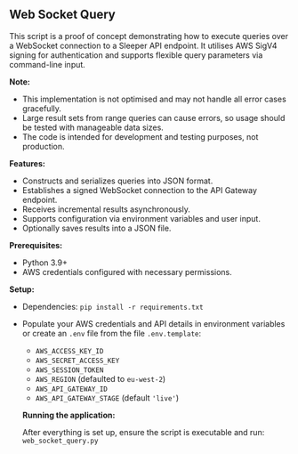 ## Web Socket Query

This script is a proof of concept demonstrating how to execute queries over a WebSocket connection to a Sleeper API endpoint. It utilises AWS SigV4 signing for authentication and supports flexible query parameters via command-line input.

**Note:**
- This implementation is not optimised and may not handle all error cases gracefully.
- Large result sets from range queries can cause errors, so usage should be tested with manageable data sizes.
- The code is intended for development and testing purposes, not production.

**Features:**
- Constructs and serializes queries into JSON format.
- Establishes a signed WebSocket connection to the API Gateway endpoint.
- Receives incremental results asynchronously.
- Supports configuration via environment variables and user input.
- Optionally saves results into a JSON file.

**Prerequisites:**
- Python 3.9+
- AWS credentials configured with necessary permissions.

**Setup:**
- Dependencies: `pip install -r requirements.txt`
- Populate your AWS credentials and API details in environment variables or create an `.env` file from the file `.env.template`:
  - `AWS_ACCESS_KEY_ID`
  - `AWS_SECRET_ACCESS_KEY`
  - `AWS_SESSION_TOKEN`
  - `AWS_REGION` (defaulted to `eu-west-2`)
  - `AWS_API_GATEWAY_ID`
  - `AWS_API_GATEWAY_STAGE` (default `'live'`)

  **Running the application:**

  After everything is set up, ensure the script is executable and run: `web_socket_query.py`

